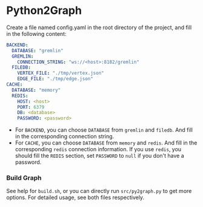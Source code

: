 # Python2Graph

Create a file named config.yaml in the root directory of the project, and fill in the following content:

```yaml
BACKEND:
  DATABASE: "gremlin"
  GREMLIN:
    CONNECTION_STRING: "ws://<host>:8182/gremlin"
  FILEDB:
    VERTEX_FILE: "./tmp/vertex.json"
    EDGE_FILE: "./tmp/edge.json"
CACHE:
  DATABASE: "memory"
  REDIS:
    HOST: <host>
    PORT: 6379
    DB: <database>
    PASSWORD: <password>
```

- For `BACKEND`, you can choose `DATABASE` from `gremlin` and `filedb`. And fill in the corresponding connection string.
- For `CACHE`, you can choose `DATABASE` from `memory` and `redis`. And fill in the corresponding `redis` connection information. If you use `redis`, you should fill the `REDIS` section, set `PASSWORD` to `null` if you don't have a password.

### Build Graph

See help for `build.sh`, or you can directly run `src/py2graph.py` to get more options. For detailed usage, see both files respectively.
